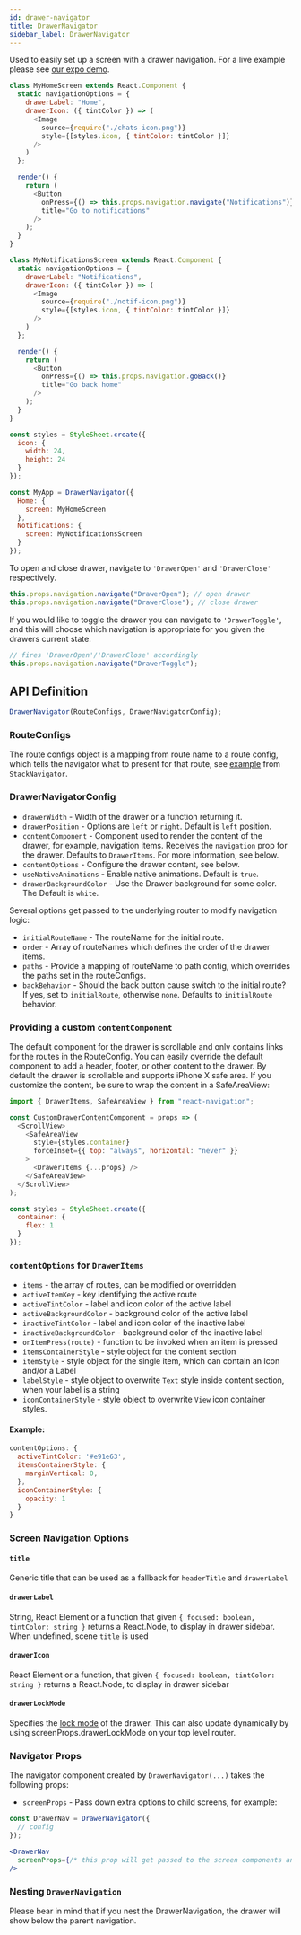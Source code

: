 ```yaml
---
id: drawer-navigator
title: DrawerNavigator
sidebar_label: DrawerNavigator
---
```


Used to easily set up a screen with a drawer navigation. For a live example please see [our expo demo](https://exp.host/@react-navigation/NavigationPlayground).

```js
class MyHomeScreen extends React.Component {
  static navigationOptions = {
    drawerLabel: "Home",
    drawerIcon: ({ tintColor }) => (
      <Image
        source={require("./chats-icon.png")}
        style={[styles.icon, { tintColor: tintColor }]}
      />
    )
  };

  render() {
    return (
      <Button
        onPress={() => this.props.navigation.navigate("Notifications")}
        title="Go to notifications"
      />
    );
  }
}

class MyNotificationsScreen extends React.Component {
  static navigationOptions = {
    drawerLabel: "Notifications",
    drawerIcon: ({ tintColor }) => (
      <Image
        source={require("./notif-icon.png")}
        style={[styles.icon, { tintColor: tintColor }]}
      />
    )
  };

  render() {
    return (
      <Button
        onPress={() => this.props.navigation.goBack()}
        title="Go back home"
      />
    );
  }
}

const styles = StyleSheet.create({
  icon: {
    width: 24,
    height: 24
  }
});

const MyApp = DrawerNavigator({
  Home: {
    screen: MyHomeScreen
  },
  Notifications: {
    screen: MyNotificationsScreen
  }
});
```

To open and close drawer, navigate to `'DrawerOpen'` and `'DrawerClose'` respectively.

```js
this.props.navigation.navigate("DrawerOpen"); // open drawer
this.props.navigation.navigate("DrawerClose"); // close drawer
```

If you would like to toggle the drawer you can navigate to `'DrawerToggle'`, and this will choose which navigation is appropriate for you given the drawers current state.

```js
// fires 'DrawerOpen'/'DrawerClose' accordingly
this.props.navigation.navigate("DrawerToggle");
```

## API Definition

```js
DrawerNavigator(RouteConfigs, DrawerNavigatorConfig);
```

### RouteConfigs

The route configs object is a mapping from route name to a route config, which tells the navigator what to present for that route, see [example](/content/docs/stack-navigator.html#routeconfigs) from `StackNavigator`.

### DrawerNavigatorConfig

* `drawerWidth` - Width of the drawer or a function returning it.
* `drawerPosition` - Options are `left` or `right`. Default is `left` position.
* `contentComponent` - Component used to render the content of the drawer, for example, navigation items. Receives the `navigation` prop for the drawer. Defaults to `DrawerItems`. For more information, see below.
* `contentOptions` - Configure the drawer content, see below.
* `useNativeAnimations` - Enable native animations. Default is `true`.
* `drawerBackgroundColor` - Use the Drawer background for some color. The Default is `white`.

Several options get passed to the underlying router to modify navigation logic:

* `initialRouteName` - The routeName for the initial route.
* `order` - Array of routeNames which defines the order of the drawer items.
* `paths` - Provide a mapping of routeName to path config, which overrides the paths set in the routeConfigs.
* `backBehavior` - Should the back button cause switch to the initial route? If yes, set to `initialRoute`, otherwise `none`. Defaults to `initialRoute` behavior.

### Providing a custom `contentComponent`

The default component for the drawer is scrollable and only contains links for the routes in the RouteConfig. You can easily override the default component to add a header, footer, or other content to the drawer. By default the drawer is scrollable and supports iPhone X safe area. If you customize the content, be sure to wrap the content in a SafeAreaView:

```js
import { DrawerItems, SafeAreaView } from "react-navigation";

const CustomDrawerContentComponent = props => (
  <ScrollView>
    <SafeAreaView
      style={styles.container}
      forceInset={{ top: "always", horizontal: "never" }}
    >
      <DrawerItems {...props} />
    </SafeAreaView>
  </ScrollView>
);

const styles = StyleSheet.create({
  container: {
    flex: 1
  }
});
```

### `contentOptions` for `DrawerItems`

* `items` - the array of routes, can be modified or overridden
* `activeItemKey` - key identifying the active route
* `activeTintColor` - label and icon color of the active label
* `activeBackgroundColor` - background color of the active label
* `inactiveTintColor` - label and icon color of the inactive label
* `inactiveBackgroundColor` - background color of the inactive label
* `onItemPress(route)` - function to be invoked when an item is pressed
* `itemsContainerStyle` - style object for the content section
* `itemStyle` - style object for the single item, which can contain an Icon and/or a Label
* `labelStyle` - style object to overwrite `Text` style inside content section, when your label is a string
* `iconContainerStyle` - style object to overwrite `View` icon container styles.

#### Example:

```js
contentOptions: {
  activeTintColor: '#e91e63',
  itemsContainerStyle: {
    marginVertical: 0,
  },
  iconContainerStyle: {
    opacity: 1
  }
}
```

### Screen Navigation Options

#### `title`

Generic title that can be used as a fallback for `headerTitle` and `drawerLabel`

#### `drawerLabel`

String, React Element or a function that given `{ focused: boolean, tintColor: string }` returns a React.Node, to display in drawer sidebar. When undefined, scene `title` is used

#### `drawerIcon`

React Element or a function, that given `{ focused: boolean, tintColor: string }` returns a React.Node, to display in drawer sidebar

#### `drawerLockMode`

Specifies the [lock mode](https://facebook.github.io/react-native/docs/drawerlayoutandroid.html#drawerlockmode) of the drawer. This can also update dynamically by using screenProps.drawerLockMode on your top level router.

### Navigator Props

The navigator component created by `DrawerNavigator(...)` takes the following props:

* `screenProps` - Pass down extra options to child screens, for example:

```jsx
const DrawerNav = DrawerNavigator({
  // config
});

<DrawerNav
  screenProps={/* this prop will get passed to the screen components and nav options as props.screenProps */}
/>
```

### Nesting `DrawerNavigation`

Please bear in mind that if you nest the DrawerNavigation, the drawer will show below the parent navigation.
